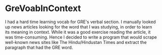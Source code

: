 # GreVoabInContext

I had a hard time learning vocab for GRE's verbal section. I manually looked up news articles looking for the word that I was studying, in order to learn its meaning in context. While it was a good exercise reading the article, it was time-consuming. Hence I decided to write a program that would scrape well-known news sites like The Hindu/Hindustan Times and extract the paragraph that had the GRE word.
